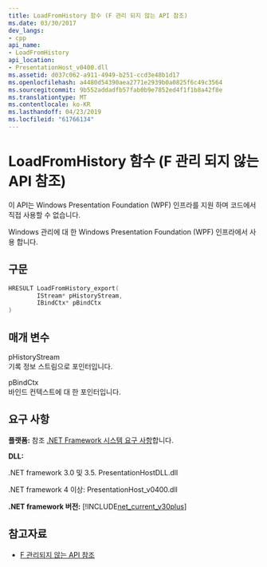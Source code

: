```yaml
---
title: LoadFromHistory 함수 (F 관리 되지 않는 API 참조)
ms.date: 03/30/2017
dev_langs:
- cpp
api_name:
- LoadFromHistory
api_location:
- PresentationHost_v0400.dll
ms.assetid: d037c062-a911-4949-b251-ccd3e48b1d17
ms.openlocfilehash: a4480d54390aea2771e2939b0a0825f6c49c3564
ms.sourcegitcommit: 9b552addadfb57fab0b9e7852ed4f1f1b8a42f8e
ms.translationtype: MT
ms.contentlocale: ko-KR
ms.lasthandoff: 04/23/2019
ms.locfileid: "61766134"
---
```

# <a name="loadfromhistory-function-wpf-unmanaged-api-reference"></a>LoadFromHistory 함수 (F 관리 되지 않는 API 참조)
이 API는 Windows Presentation Foundation (WPF) 인프라를 지원 하며 코드에서 직접 사용할 수 없습니다.  
  
 Windows 관리에 대 한 Windows Presentation Foundation (WPF) 인프라에서 사용 합니다.  
  
## <a name="syntax"></a>구문  
  
```cpp  
HRESULT LoadFromHistory_export(  
        IStream* pHistoryStream,   
        IBindCtx* pBindCtx  
)  
```  
  
## <a name="parameters"></a>매개 변수  
 pHistoryStream  
 기록 정보 스트림으로 포인터입니다.  
  
 pBindCtx  
 바인드 컨텍스트에 대 한 포인터입니다.  
  
## <a name="requirements"></a>요구 사항  
 **플랫폼:** 참조 [.NET Framework 시스템 요구 사항](../../get-started/system-requirements.md)합니다.  
  
 **DLL:**  
  
 .NET framework 3.0 및 3.5. PresentationHostDLL.dll  
  
 .NET framework 4 이상: PresentationHost_v0400.dll  
  
 **.NET framework 버전:** [!INCLUDE[net_current_v30plus](../../../../includes/net-current-v30plus-md.md)]  
  
## <a name="see-also"></a>참고자료

- [F 관리되지 않는 API 참조](wpf-unmanaged-api-reference.md)
